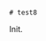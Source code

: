                                                                                                                                                                                                                                                                                                                          # test8

Init.
